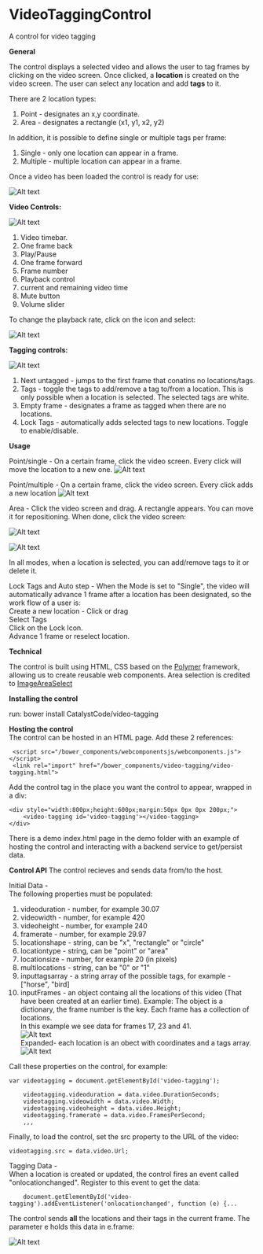 # VideoTaggingControl
A control for video tagging

**General**

The control displays a selected video and allows the user to tag frames by clicking on the video screen.
Once clicked, a **location** is created on the video screen.
The user can select any location and add **tags** to it.

There are 2 location types:  
1) Point - designates an x,y coordinate.  
2) Area - designates a rectangle (x1, y1, x2, y2)  

In addition, it is possible to define single or multiple tags per frame:  
1) Single - only one location can appear in a frame.  
2) Multiple - multiple location can appear in a frame. 

Once a video has been loaded the control is ready for use:

![Alt text](images/loaded.png?raw=true "Title")


**Video Controls:**

![Alt text](images/videocontrols.png?raw=true "Title")

1) Video timebar.  
2) One frame back  
3) Play/Pause  
4) One frame forward  
5) Frame number  
6) Playback control  
7) current and remaining video time  
8) Mute button  
9) Volume slider  

To change the playback rate, click on the icon and select:

![Alt text](images/playback.png?raw=true "Title")


**Tagging controls:**

![Alt text](images/taggingcontrols.png?raw=true "Title")

1) Next untagged - jumps to the first frame that conatins no locations/tags.  
2) Tags - toggle the tags to add/remove a tag to/from a location. This is only possible when a location is selected.
   The selected tags are white.  
3) Empty frame - designates a frame as tagged when there are no locations.    
4) Lock Tags - automatically adds selected tags to new locations. Toggle to enable/disable. 
     
      

**Usage**

Point/single - On a certain frame, click the video screen. Every click will move the location to a new one.
![Alt text](images/singlepoint.png?raw=true "Title")

Point/multiple - On a certain frame, click the video screen. Every click adds a new location
![Alt text](images/multipoints.png?raw=true "Title")

Area - Click the video screen and drag. A rectangle appears. You can move it for repositioning. When done, click the video screen:  

![Alt text](images/area.png?raw=true "Title")

![Alt text](images/area2shapes.png?raw=true "Title")

In all modes, when a location is selected, you can add/remove tags to it or delete it.

Lock Tags and Auto step - When the Mode is set to "Single", the video will automatically advance 1 frame after a location has been designated, so the work flow of a user is:  
     Create a new location - Click or drag  
     Select Tags  
     Click on the Lock Icon.  
     Advance 1 frame or reselect location.   

**Technical**

The control is built using HTML, CSS based on the <a href="https://www.polymer-project.org/1.0/" target="_blank">Polymer</a>
framework, allowing us to create reusable web components.
Area selection is credited to <a href="http://odyniec.net/projects/imgareaselect/" target="_blank">ImageAreaSelect</a>

**Installing the control**

run:
bower install CatalystCode/video-tagging


**Hosting the control**   
The control can be hosted in an HTML page. Add these 2 references:

     <script src="/bower_components/webcomponentsjs/webcomponents.js"></script>
     <link rel="import" href="/bower_components/video-tagging/video-tagging.html">


Add the control tag in the place you want the control to appear, wrapped in a div:

    <div style="width:800px;height:600px;margin:50px 0px 0px 200px;">
        <video-tagging id='video-tagging'></video-tagging>
    </div>

There is a demo index.html page in the demo folder with an example of hosting the control and interacting with a backend service to get/persist data.

**Control API**
The control recieves and sends data from/to the host.   

Initial Data -   
The following properties must be populated:

   1) videoduration - number, for example 30.07  
   2) videowidth - number, for example 420  
   3) videoheight - number, for example 240  
   4) framerate - number, for example 29.97  
   5) locationshape - string, can be "x", "rectangle" or "circle"  
   6) locationtype - string, can be "point" or "area"  
   7) locationsize - number, for example 20 (in pixels)  
   8) multilocations - string, can be "0" or "1" 
   9) inputtagsarray - a string array of the possible tags, for example - ["horse", "bird]
  10) inputFrames - an object containg all the locations of this video (That have been created at an earlier time).
      Example: The object is a dictionary, the frame number is the key. Each frame has a collection of locations.  
      In this example we see data for frames 17, 23 and 41.  
      ![Alt text](images/frames1.png?raw=true "Title")  
      Expanded- each location is an obect with coordinates and a tags array.  
      ![Alt text](images/frames3.png?raw=true "Title")
  
Call these properties on the control, for example:

    var videotagging = document.getElementById('video-tagging');
                
        videotagging.videoduration = data.video.DurationSeconds;
        videotagging.videowidth = data.video.Width;
        videotagging.videoheight = data.video.Height;
        videotagging.framerate = data.video.FramesPerSecond;
        ,,, 
      
  Finally, to load the control, set the src property to the URL of the video: 
 
    videotagging.src = data.video.Url;

Tagging Data -     
When a location is created or updated, the control fires an event called "onlocationchanged". Register to this event to get the data:

        document.getElementById('video-tagging').addEventListener('onlocationchanged', function (e) {...
The control sends **all** the locations and their tags in the current frame. The parameter e holds this data in e.frame:  

![Alt text](images/frames4.png?raw=true "Title")

